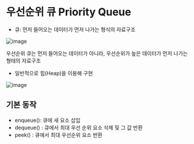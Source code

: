 # 우선순위 큐 Priority Queue

- 큐: 먼저 들어오는 데이터가 먼저 나가는 형식의 자료구조


![image](https://github.com/zeunxx/Inflearn-Spring-RoadMap/assets/81572478/4630404f-7bf9-46fb-96ac-ed6b81b884c0)


우선순위 큐는 먼저 들어오는 데이터가 아니라, 우선순위가 높은 데이터가 먼저 나가는 형태의 자료구조

- 일반적으로 힙(Heap)을 이용해 구현

![image](https://github.com/zeunxx/Inflearn-Spring-RoadMap/assets/81572478/cfb65d74-6200-45e5-996b-a1688abf3cdb)


## 기본 동작

- enqueue(): 큐에 새 요소 삽입
- dequeue() : 큐에서 최대 우선 순위 요소 삭제 및 그 값 반환
- peek() : 큐에서 최대 우선순위 요소 반환